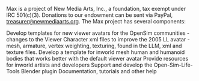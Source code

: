 Max is a project of New Media Arts, Inc., a foundation, tax exempt under IRC 501(c)(3). Donations to our endowment can be sent via PayPal, treasurer@newmediaarts.org. 
The Max project has several components:

  Develop templates for new viewer avatars for the OpenSim communities - changes to the Viewer Character xml files to improve the 2005 LL avatar - mesh, armature, vertex weighting, texturing, found in the LLM, xml and texture files. 
  Develop a template for inworld mesh human and humanoid bodies that works better with the default viewer avatar
  Provide resources for inworld artists and developers
  Support and develop the Open-Sim-Life-Tools Blender plugin
  Documentation, tutorials and other help
